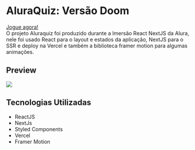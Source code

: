 # AluraQuiz: Versão Doom
[Jogue agora!](https://aluraquiz-marcoskloss.vercel.app/) <br>
O projeto Aluraquiz foi produzido durante a Imersão React NextJS da Alura, nele foi usado React para o layout e estados da aplicação, NextJS para o SSR e deploy na Vercel e também a biblioteca framer motion para algumas animações.

## Preview
![](https://lh3.googleusercontent.com/AwbNZg1c31ArB_0yV80xuQ7jgVd_vbonYpvS1J8kUok9w4XtocE5uxkxj9U4cr5k4eoTwc0nvFrRBUOyFGrXZl-IOlxFBm8sQQ4wiEUAC3KytEcR5Iz4MOKm-8gFpnI9i_dSmTlX6iqJ3bq_ZMSC8OELC4RtEkFbBlAIjhAfH1wfjze6EYj1mcV5GSsr4d_9IcbRbgxYKsHdo_-xENA-2zAZMw7j--w4Umzoz6wCCXKVWYRDY2xb4cfqWIXCJWk3pLdgUr5KB8nAV4FyBuFCWKJutj8ouvRDOD1sHAFl6CTovfgG9wtr_D3QUtosJkl5slMnTsL4Zli970ugjJjWPiXVAby9hatwLTcOGce5P9LybRrXgCcGVig1RVMZumLLBNQc1nJpL4_ecDFUZy1cghAQtgnY59Sn8wvfwrfKcEUIXx9t1QxU-77yviZCemd2nxOnS7jE5eTo4wKbmJcA9X61du_8pBnZHXbxymLivjdZH_qwRNlpsRRqMTqiohkchM5GUe-T5nvL8hiVsHdzsFMus7o2civZNGRGYf8qxHSBVqE1iI7OqeT-_glCCx-Jb0PsISxfQChQGlk9c6ywnG-CxILr6COy1MpN4F9v7UrSMGMMEkVdcdT0c8wEv_Dv1TRoaaAHRBA9pW6pEKD3Ms-r9tmg_mfBDCUJpAm9Oisp-LLnibMbOmqyhxrz=w1357-h633-no?authuser=0)

## Tecnologias Utilizadas
 - ReactJS
 - NextJs
 - Styled Components
 - Vercel
 - Framer Motion
